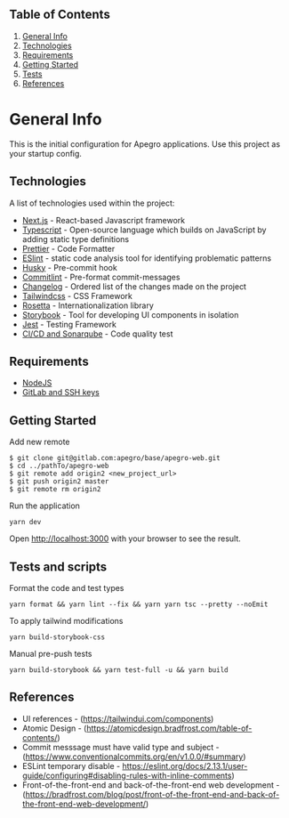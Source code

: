 ## Table of Contents

1. [General Info](#general-info)
2. [Technologies](#technologies)
3. [Requirements](#requirements)
4. [Getting Started](#getting-started)
5. [Tests](#tests)
6. [References](#references)

# General Info

This is the initial configuration for Apegro applications. Use this project as your startup config.

## Technologies

A list of technologies used within the project:

- [Next.js](https://nextjs.org/) - React-based Javascript framework
- [Typescript](https://www.typescriptlang.org/docs/) - Open-source language which builds on JavaScript by adding static type definitions
- [Prettier](https://prettier.io/docs/en/index.html) - Code Formatter
- [ESlint](https://eslint.org/) - static code analysis tool for identifying problematic patterns
- [Husky](https://typicode.github.io/husky/#/) - Pre-commit hook
- [Commitlint](https://commitlint.js.org/#/) - Pre-format commit-messages
- [Changelog](https://github.com/conventional-changelog/standard-version) - Ordered list of the changes made on the project
- [Tailwindcss](https://tailwindcss.com/docs) - CSS Framework
- [Rosetta](https://github.com/lukeed/rosetta) - Internationalization library
- [Storybook](https://storybook.js.org/) - Tool for developing UI components in isolation
- [Jest](https://jestjs.io/) - Testing Framework
- [CI/CD and Sonarqube](https://docs.sonarqube.org/8.5/analysis/gitlab-cicd/) - Code quality test

## Requirements

- [NodeJS](https://nodejs.org/en/)
- [GitLab and SSH keys](https://docs.gitlab.com/ee/ssh/)

## Getting Started

Add new remote

```
$ git clone git@gitlab.com:apegro/base/apegro-web.git
$ cd ../pathTo/apegro-web
$ git remote add origin2 <new_project_url>
$ git push origin2 master
$ git remote rm origin2
```

Run the application

```
yarn dev
```

Open [http://localhost:3000](http://localhost:3000) with your browser to see the result.

## Tests and scripts

Format the code and test types

```
yarn format && yarn lint --fix && yarn yarn tsc --pretty --noEmit
```

To apply tailwind modifications

```
yarn build-storybook-css
```

Manual pre-push tests

```
yarn build-storybook && yarn test-full -u && yarn build
```

## References

- UI references - (https://tailwindui.com/components)
- Atomic Design - (https://atomicdesign.bradfrost.com/table-of-contents/)
- Commit messsage must have valid type and subject - (https://www.conventionalcommits.org/en/v1.0.0/#summary)
- ESLint temporary disable - https://eslint.org/docs/2.13.1/user-guide/configuring#disabling-rules-with-inline-comments)
- Front-of-the-front-end and back-of-the-front-end web development - (https://bradfrost.com/blog/post/front-of-the-front-end-and-back-of-the-front-end-web-development/)
